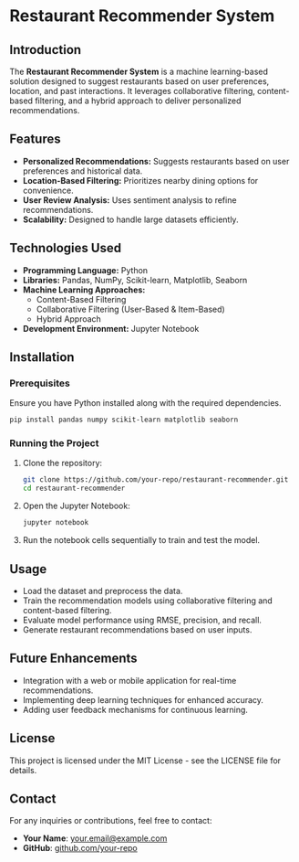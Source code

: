 # Restaurant Recommender System

## Introduction
The **Restaurant Recommender System** is a machine learning-based solution designed to suggest restaurants based on user preferences, location, and past interactions. It leverages collaborative filtering, content-based filtering, and a hybrid approach to deliver personalized recommendations.

## Features
- **Personalized Recommendations:** Suggests restaurants based on user preferences and historical data.
- **Location-Based Filtering:** Prioritizes nearby dining options for convenience.
- **User Review Analysis:** Uses sentiment analysis to refine recommendations.
- **Scalability:** Designed to handle large datasets efficiently.

## Technologies Used
- **Programming Language:** Python
- **Libraries:** Pandas, NumPy, Scikit-learn, Matplotlib, Seaborn
- **Machine Learning Approaches:**
  - Content-Based Filtering
  - Collaborative Filtering (User-Based & Item-Based)
  - Hybrid Approach
- **Development Environment:** Jupyter Notebook

## Installation
### Prerequisites
Ensure you have Python installed along with the required dependencies.

```bash
pip install pandas numpy scikit-learn matplotlib seaborn
```

### Running the Project
1. Clone the repository:
   ```bash
   git clone https://github.com/your-repo/restaurant-recommender.git
   cd restaurant-recommender
   ```
2. Open the Jupyter Notebook:
   ```bash
   jupyter notebook
   ```
3. Run the notebook cells sequentially to train and test the model.

## Usage
- Load the dataset and preprocess the data.
- Train the recommendation models using collaborative filtering and content-based filtering.
- Evaluate model performance using RMSE, precision, and recall.
- Generate restaurant recommendations based on user inputs.

## Future Enhancements
- Integration with a web or mobile application for real-time recommendations.
- Implementing deep learning techniques for enhanced accuracy.
- Adding user feedback mechanisms for continuous learning.

## License
This project is licensed under the MIT License - see the LICENSE file for details.

## Contact
For any inquiries or contributions, feel free to contact:
- **Your Name**: [your.email@example.com](mailto:your.email@example.com)
- **GitHub**: [github.com/your-repo](https://github.com/your-repo)
